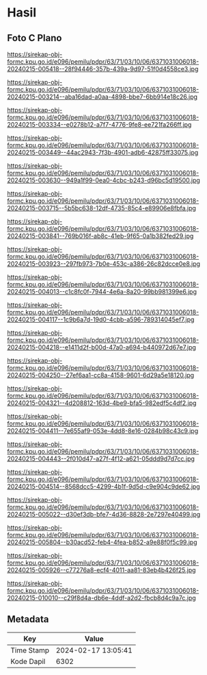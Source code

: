 # Hasil

## Foto C Plano

https://sirekap-obj-formc.kpu.go.id/e096/pemilu/pdpr/63/71/03/10/06/6371031006018-20240215-005418--28f94446-357b-439a-9d97-51f0d4558ce3.jpg

https://sirekap-obj-formc.kpu.go.id/e096/pemilu/pdpr/63/71/03/10/06/6371031006018-20240215-003214--aba16dad-a0aa-4898-bbe7-6bb914e18c26.jpg

https://sirekap-obj-formc.kpu.go.id/e096/pemilu/pdpr/63/71/03/10/06/6371031006018-20240215-003334--e0278b12-a7f7-4776-9fe8-ee721fa266ff.jpg

https://sirekap-obj-formc.kpu.go.id/e096/pemilu/pdpr/63/71/03/10/06/6371031006018-20240215-003449--44ac2943-7f3b-4901-adb6-42875ff33075.jpg

https://sirekap-obj-formc.kpu.go.id/e096/pemilu/pdpr/63/71/03/10/06/6371031006018-20240215-003630--949a1f99-0ea0-4cbc-b243-d96bc5d19500.jpg

https://sirekap-obj-formc.kpu.go.id/e096/pemilu/pdpr/63/71/03/10/06/6371031006018-20240215-003715--5b5bc638-12df-4735-85c4-e89906e8fbfa.jpg

https://sirekap-obj-formc.kpu.go.id/e096/pemilu/pdpr/63/71/03/10/06/6371031006018-20240215-003841--769b016f-ab8c-41eb-9f65-0a1b382fed29.jpg

https://sirekap-obj-formc.kpu.go.id/e096/pemilu/pdpr/63/71/03/10/06/6371031006018-20240215-003923--297fb973-7b0e-453c-a386-26c82dcce0e8.jpg

https://sirekap-obj-formc.kpu.go.id/e096/pemilu/pdpr/63/71/03/10/06/6371031006018-20240215-004013--c1c8fc0f-7944-4e6a-8a20-99bb981399e6.jpg

https://sirekap-obj-formc.kpu.go.id/e096/pemilu/pdpr/63/71/03/10/06/6371031006018-20240215-004117--1c9b6a7d-19d0-4cbb-a596-789314045ef7.jpg

https://sirekap-obj-formc.kpu.go.id/e096/pemilu/pdpr/63/71/03/10/06/6371031006018-20240215-004218--e1411d2f-b00d-47a0-a694-b440972d67e7.jpg

https://sirekap-obj-formc.kpu.go.id/e096/pemilu/pdpr/63/71/03/10/06/6371031006018-20240215-004250--27ef6aa1-cc8a-4158-9601-6d29a5e18120.jpg

https://sirekap-obj-formc.kpu.go.id/e096/pemilu/pdpr/63/71/03/10/06/6371031006018-20240215-004321--4d208812-163d-4be9-bfa5-982edf5c4df2.jpg

https://sirekap-obj-formc.kpu.go.id/e096/pemilu/pdpr/63/71/03/10/06/6371031006018-20240215-004411--7e655af9-053e-4dd8-8e16-0284b98c43c9.jpg

https://sirekap-obj-formc.kpu.go.id/e096/pemilu/pdpr/63/71/03/10/06/6371031006018-20240215-004443--2f010d47-a27f-4f12-a621-05ddd9d7d7cc.jpg

https://sirekap-obj-formc.kpu.go.id/e096/pemilu/pdpr/63/71/03/10/06/6371031006018-20240215-004514--8568dcc5-4299-4b1f-9d5d-c9e904c9de62.jpg

https://sirekap-obj-formc.kpu.go.id/e096/pemilu/pdpr/63/71/03/10/06/6371031006018-20240215-005022--d30ef3db-bfe7-4d36-8828-2e7297e40499.jpg

https://sirekap-obj-formc.kpu.go.id/e096/pemilu/pdpr/63/71/03/10/06/6371031006018-20240215-005804--b30acd52-feb4-4fea-b852-a9e88f0f5c99.jpg

https://sirekap-obj-formc.kpu.go.id/e096/pemilu/pdpr/63/71/03/10/06/6371031006018-20240215-005926--c77276a8-ecf4-4011-aa81-83eb4b426f25.jpg

https://sirekap-obj-formc.kpu.go.id/e096/pemilu/pdpr/63/71/03/10/06/6371031006018-20240215-010010--c29f8d4a-db6e-4ddf-a2d2-fbcb8d4c9a7c.jpg


## Metadata

| Key        | Value               |
| ---------- | ------------------- |
| Time Stamp | 2024-02-17 13:05:41 |
| Kode Dapil | 6302                |



